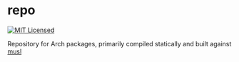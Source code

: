 repo
======

[![MIT Licensed](https://img.shields.io/badge/license-MIT-green.svg)](https://tldrlegal.com/license/mit-license)

Repository for Arch packages, primarily compiled statically and built against [musl](http://www.musl-libc.org/)

